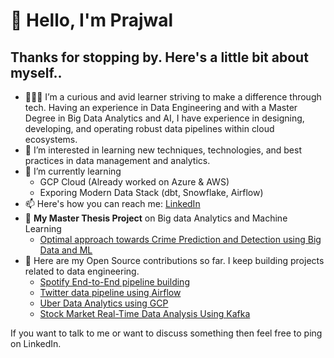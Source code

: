 # 👋 Hello, I'm Prajwal
## Thanks for stopping by. Here's a little bit about myself..
- 🧑🏻‍🏫 I’m a curious and avid learner striving to make a difference through tech. Having an experience in 
Data Engineering and with a Master Degree in Big Data Analytics and AI, I have experience in designing, 
developing, and operating robust data pipelines within cloud ecosystems.
- 👀 I’m interested in learning new techniques, technologies, and best practices in data management and analytics.
- 🌱 I’m currently learning
  - GCP Cloud (Already worked on Azure & AWS)
  - Exporing Modern Data Stack (dbt, Snowflake, Airflow)
- 📫 Here's how you can reach me: [LinkedIn](https://www.linkedin.com/in/prajwal-kp-3b65b0158/)
- 📝 **My Master Thesis Project** on Big data Analytics and Machine Learning
  - [Optimal approach towards Crime Prediction and Detection using Big Data and ML](https://github.com/Prajwal0105/master-thesis-project)
- 🤘 Here are my Open Source contributions so far. I keep building projects related to data engineering.
  - [Spotify End-to-End pipeline building](https://github.com/Prajwal0105/spotify-end-to-end-data-engineering-project)
  - [Twitter data pipeline using Airflow](https://github.com/Prajwal0105/twitter-airflow-data-engineering-project)
  - [Uber Data Analytics using GCP](https://github.com/Prajwal0105/uber-data-analytics-using-GCP)
  - [Stock Market Real-Time Data Analysis Using Kafka](https://github.com/Prajwal0105/stock-market-real-time-data-analysis-using-kafka)
    

 If you want to talk to me or want to discuss something then feel free to ping on LinkedIn.

<!---
Prajwal0105/Prajwal0105 is a ✨ special ✨ repository because its `README.md` (this file) appears on your GitHub profile.
You can click the Preview link to take a look at your changes.
--->
